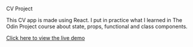 CV Project

This CV app is made using React. I put in practice what I learned in The Odin Project course about state, props, functional and class components.

[Click here to view the live demo](https://coco995o.github.io/CV-project/)

